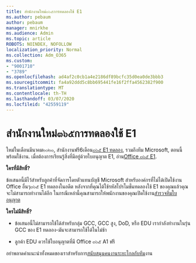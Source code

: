 ```yaml
---
title: สำนักงานใหม่๓๖๕การทดลองใช้ E1
ms.author: pebaum
author: pebaum
manager: mnirkhe
ms.audience: Admin
ms.topic: article
ROBOTS: NOINDEX, NOFOLLOW
localization_priority: Normal
ms.collection: Adm_O365
ms.custom:
- "9001710"
- "3789"
ms.openlocfilehash: ad4af2c0cb1a4e2186df89bcfc35d0ea0de3bbb3
ms.sourcegitcommit: fa4a92ddd5c8bb695441fe16f2ffa4562382f900
ms.translationtype: MT
ms.contentlocale: th-TH
ms.lasthandoff: 03/07/2020
ms.locfileid: "42559119"
---
```

# <a name="new-office-365-e1-trial"></a>สำนักงานใหม่๓๖๕การทดลองใช้ E1

ใหม่ในเดือนมีนาคม๒๐๒๐, สำนักงานฟรี6เดือน[๓๖๕ E1 ทดลอง](https://docs.microsoft.com/MicrosoftTeams/e1-trial-license), รวมถึงทีม Microsoft, ตอนนี้พร้อมใช้งาน. เมื่อต้องการเรียนรู้สิ่งที่มีอยู่ด้วยใบอนุญาต E1, อ่าน[Office ๓๖๕ E1](https://www.microsoft.com/microsoft-365/business/office-365-enterprise-e1-business-software).

**ใครที่มีสิทธิ์?**

ข้อเสนอนี้มีไว้สำหรับลูกค้าที่จัดการโดยตัวแทนบัญชี Microsoft สำหรับองค์กรที่ไม่ได้เปิดใช้งาน Office อื่นๆ๓๖๕ E1 ทดลองในอดีต หลังจากที่คุณได้ใช้รหัสโปรโมชั่นทดลองใช้ E1 ของคุณแล้วคุณจะไม่สามารถทำงานได้อีก ในกรณีเหล่านี้คุณสามารถให้พนักงานของคุณเปิดใช้งาน[สำรวจทีมใบอนุญาต](https://docs.microsoft.com/MicrosoftTeams/teams-exploratory)

**ใครไม่มีสิทธิ์?**

- ข้อเสนอนี้ไม่สามารถใช้ได้สำหรับกลุ่ม GCC, GCC สูง, DoD, หรือ EDU เรากำลังทำงานในรุ่น GCC ของ E1 ทดลอง-มันจะสามารถใช้ได้ในไม่ช้า

 - ลูกค้า EDU ควรใช้ใบอนุญาตที่มี Office ๓๖๕ A1 ฟรี

อย่าพลาดคำแนะนำทั้งหมดของเราสำหรับการ[สนับสนุนคนงานระยะไกลกับทีม](https://docs.microsoft.com/MicrosoftTeams/support-remote-work-with-teams)งาน
